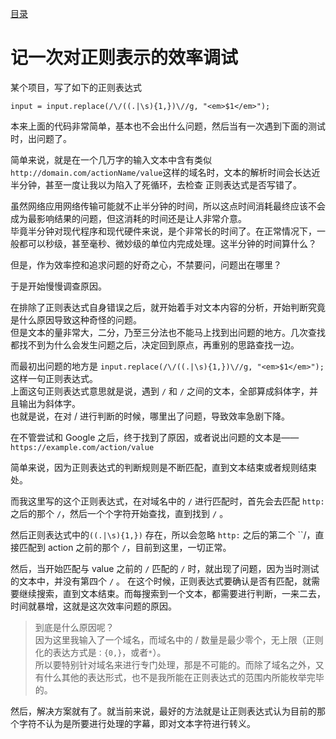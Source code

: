 [目录](./)
# 记一次对正则表示的效率调试

某个项目，写了如下的正则表达式
```
input = input.replace(/\/((.|\s){1,})\//g, "<em>$1</em>");
```

本来上面的代码非常简单，基本也不会出什么问题，然后当有一次遇到下面的测试时，出问题了。

简单来说，就是在一个几万字的输入文本中含有类似`http://domain.com/actionName/value`这样的域名时，文本的解析时间会长达近半分钟，甚至一度让我以为陷入了死循环，去检查 正则表达式是否写错了。

虽然网络应用网络传输可能就不止半分钟的时间，所以这点时间消耗最终应该不会成为最影响结果的问题，但这消耗的时间还是让人非常介意。  
毕竟半分钟对现代程序和现代硬件来说，是个非常长的时间了。在正常情况下，一般都可以秒级，甚至毫秒、微妙级的单位内完成处理。这半分钟的时间算什么？

但是，作为效率控和追求问题的好奇之心，不禁要问，问题出在哪里？

于是开始慢慢调查原因。

在排除了正则表达式自身错误之后，就开始着手对文本内容的分析，开始判断究竟是什么原因导致这种奇怪的问题。  
但是文本的量非常大，二分，乃至三分法也不能马上找到出问题的地方。几次查找都找不到为什么会发生问题之后，决定回到原点，再重别的思路查找一边。

而最初出问题的地方是 `input.replace(/\/((.|\s){1,})\//g, "<em>$1</em>");` 这样一句正则表达式。  
上面这句正则表达式意思就是说，遇到 `/` 和 `/` 之间的文本，全部算成斜体字，并且输出为斜体字。  
也就是说，在对 / 进行判断的时候，哪里出了问题，导致效率急剧下降。

在不管尝试和 Google 之后，终于找到了原因，或者说出问题的文本是——`https://example.com/action/value`

简单来说，因为正则表达式的判断规则是不断匹配，直到文本结束或者规则结束处。

而我这里写的这个正则表达式，在对域名中的 `/` 进行匹配时，首先会去匹配 `http:` 之后的那个 `/`，然后一个个字符开始查找，直到找到 `/` 。

然后正则表达式中的`((.|\s){1,})` 存在，所以会忽略 `http:` 之后的第二个 ``/，直接匹配到 action 之前的那个 `/`，目前到这里，一切正常。

然后，当开始匹配与 value 之前的 `/` 匹配的 `/` 时，就出现了问题，因为当时测试的文本中，并没有第四个 `/` 。
在这个时候，正则表达式要确认是否有匹配，就需要继续搜索，直到文本结束。而每搜索到一个文本，都需要进行判断，一来二去，时间就暴增，这就是这次效率问题的原因。

> 到底是什么原因呢？  
> 因为这里我输入了一个域名，而域名中的 / 数量是最少零个，无上限（正则化的表达方式是`：{0,}`，或者`*`）。  
> 所以要特别针对域名来进行专门处理，那是不可能的。而除了域名之外，又有什么其他的表达形式，也不是我所能在正则表达式的范围内所能枚举完毕的。

然后，解决方案就有了。就当前来说，最好的方法就是让正则表达式认为目前的那个字符不认为是所要进行处理的字幕，即对文本字符进行转义。